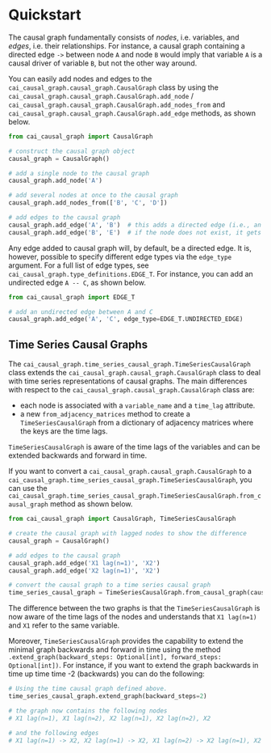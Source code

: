# Quickstart

The causal graph fundamentally consists of _nodes_, i.e. variables, and _edges_, i.e. their relationships. For instance,
a causal graph containing a directed edge `->` between node `A` and node `B` would imply that variable `A` is a causal
driver of variable `B`, but not the other way around.

You can easily add nodes and edges to the `cai_causal_graph.causal_graph.CausalGraph` class by using the 
`cai_causal_graph.causal_graph.CausalGraph.add_node` / 
`cai_causal_graph.causal_graph.CausalGraph.add_nodes_from` and `cai_causal_graph.causal_graph.CausalGraph.add_edge` 
methods, as shown below.

```python
from cai_causal_graph import CausalGraph

# construct the causal graph object
causal_graph = CausalGraph()

# add a single node to the causal graph
causal_graph.add_node('A')

# add several nodes at once to the causal graph
causal_graph.add_nodes_from(['B', 'C', 'D'])

# add edges to the causal graph
causal_graph.add_edge('A', 'B')  # this adds a directed edge (i.e., an edge from A to B) by default
causal_graph.add_edge('B', 'E')  # if the node does not exist, it gets added automatically
```

Any edge added to causal graph will, by default, be a directed edge. It is, however, possible to specify different
edge types via the `edge_type` argument. For a full list of edge types, see
`cai_causal_graph.type_definitions.EDGE_T`. For instance, you can add an undirected edge `A -- C`, as shown below.

```python
from cai_causal_graph import EDGE_T

# add an undirected edge between A and C
causal_graph.add_edge('A', 'C', edge_type=EDGE_T.UNDIRECTED_EDGE)
```

## Time Series Causal Graphs

The `cai_causal_graph.time_series_causal_graph.TimeSeriesCausalGraph` class extends the 
`cai_causal_graph.causal_graph.CausalGraph` class to deal with time series representations of causal graphs. The main differences with respect to the `cai_causal_graph.causal_graph.CausalGraph` class are:
- each node is associated with a `variable_name` and a `time_lag` attribute.
- a new `from_adjacency_matrices` method to create a `TimeSeriesCausalGraph` from a dictionary of adjacency matrices where the keys are the time lags.

`TimeSeriesCausalGraph` is aware of the time lags of the variables and can be extended backwards and forward in time.

If you want to convert a `cai_causal_graph.causal_graph.CausalGraph` to a `cai_causal_graph.time_series_causal_graph.TimeSeriesCausalGraph`, you can use the `cai_causal_graph.time_series_causal_graph.TimeSeriesCausalGraph.from_causal_graph` method as shown below.

```python
from cai_causal_graph import CausalGraph, TimeSeriesCausalGraph

# create the causal graph with lagged nodes to show the difference
causal_graph = CausalGraph()

# add edges to the causal graph
causal_graph.add_edge('X1 lag(n=1)', 'X2')
causal_graph.add_edge('X2 lag(n=1)', 'X2')

# convert the causal graph to a time series causal graph
time_series_causal_graph = TimeSeriesCausalGraph.from_causal_graph(causal_graph)
```

The difference between the two graphs is that the `TimeSeriesCausalGraph` is now aware of the time lags of the nodes and understands that `X1 lag(n=1)` and `X1` refer to the same variable.

Moreover, `TimeSeriesCausalGraph` provides the capability to extend the minimal graph backwards and forward in time using the method `.extend_graph(backward_steps: Optional[int], forward_steps: Optional[int])`. For instance, if you want to extend the graph backwards in time up time time -2 (backwards) you can do the following:

```python
# Using the time causal graph defined above.
time_series_causal_graph.extend_graph(backward_steps=2)

# the graph now contains the following nodes
# X1 lag(n=1), X1 lag(n=2), X2 lag(n=1), X2 lag(n=2), X2

# and the following edges
# X1 lag(n=1) -> X2, X2 lag(n=1) -> X2, X1 lag(n=2) -> X2 lag(n=1), X2 lag(n=2) -> X2 lag(n=1)
```
